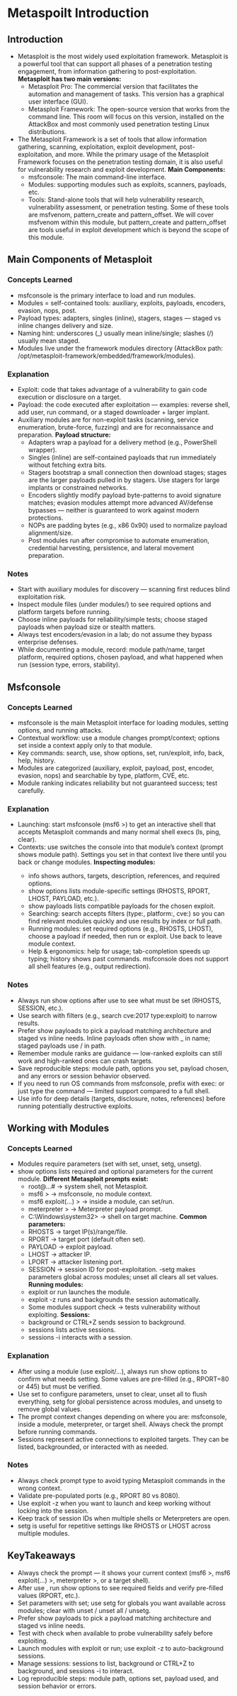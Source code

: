 # Metaspoilt Introduction

## Introduction
- Metasploit is the most widely used exploitation framework. Metasploit is a powerful tool that can support all phases of a penetration testing engagement, from information gathering to post-exploitation.
**Metasploit has two main versions:**
  - Metasploit Pro: The commercial version that facilitates the automation and management of tasks. This version has a graphical user interface (GUI).
  - Metasploit Framework: The open-source version that works from the command line. This room will focus on this version, installed on the AttackBox and most commonly used penetration testing Linux distributions.
- The Metasploit Framework is a set of tools that allow information gathering, scanning, exploitation, exploit development, post-exploitation, and more. While the primary usage of the Metasploit Framework focuses on the penetration testing domain, it is also useful for vulnerability research and exploit development.
**Main Components:**
  - msfconsole: The main command-line interface.
  - Modules: supporting modules such as exploits, scanners, payloads, etc.
  - Tools: Stand-alone tools that will help vulnerability research, vulnerability assessment, or penetration testing. Some of these tools are msfvenom, pattern_create and pattern_offset. We will cover msfvenom within this module, but pattern_create and pattern_offset are tools useful in exploit development which is beyond the scope of this module.


## Main Components of Metasploit

### Concepts Learned
- msfconsole is the primary interface to load and run modules.
- Modules = self-contained tools: auxiliary, exploits, payloads, encoders, evasion, nops, post.
- Payload types: adapters, singles (inline), stagers, stages — staged vs inline changes delivery and size.
- Naming hint: underscores (_) usually mean inline/single; slashes (/) usually mean staged.
- Modules live under the framework modules directory (AttackBox path: /opt/metasploit-framework/embedded/framework/modules).

### Explanation
- Exploit: code that takes advantage of a vulnerability to gain code execution or disclosure on a target.
- Payload: the code executed after exploitation — examples: reverse shell, add user, run command, or a staged downloader + larger implant.
- Auxiliary modules are for non-exploit tasks (scanning, service enumeration, brute-force, fuzzing) and are for reconnaissance and preparation.
**Payload structure:**
  - Adapters wrap a payload for a delivery method (e.g., PowerShell wrapper).
  - Singles (inline) are self-contained payloads that run immediately without fetching extra bits.
  - Stagers bootstrap a small connection then download stages; stages are the larger payloads pulled in by stagers. Use stagers for large implants or constrained networks.
  - Encoders slightly modify payload byte-patterns to avoid signature matches; evasion modules attempt more advanced AV/defense bypasses — neither is guaranteed to work against modern protections.
  - NOPs are padding bytes (e.g., x86 0x90) used to normalize payload alignment/size.
  - Post modules run after compromise to automate enumeration, credential harvesting, persistence, and lateral movement preparation.

### Notes
- Start with auxiliary modules for discovery — scanning first reduces blind exploitation risk.
- Inspect module files (under modules/) to see required options and platform targets before running.
- Choose inline payloads for reliability/simple tests; choose staged payloads when payload size or stealth matters.
- Always test encoders/evasion in a lab; do not assume they bypass enterprise defenses.
- While documenting a module, record: module path/name, target platform, required options, chosen payload, and what happened when run (session type, errors, stability).


## Msfconsole

### Concepts Learned
- msfconsole is the main Metasploit interface for loading modules, setting options, and running attacks.
- Contextual workflow: use a module changes prompt/context; options set inside a context apply only to that module.
- Key commands: search, use, show options, set, run/exploit, info, back, help, history.
- Modules are categorized (auxiliary, exploit, payload, post, encoder, evasion, nops) and searchable by type, platform, CVE, etc.
- Module ranking indicates reliability but not guaranteed success; test carefully.

### Explanation
- Launching: start msfconsole (msf6 >) to get an interactive shell that accepts Metasploit commands and many normal shell execs (ls, ping, clear).
- Contexts: use <module> switches the console into that module’s context (prompt shows module path). Settings you set in that context live there until you back or change modules.
**Inspecting modules:**
  - info <module> shows authors, targets, description, references, and required options.
  - show options lists module-specific settings (RHOSTS, RPORT, LHOST, PAYLOAD, etc.).
  - show payloads lists compatible payloads for the chosen exploit.
  - Searching: search <term> accepts filters (type:, platform:, cve:) so you can find relevant modules quickly and use results by index or full path.
  - Running modules: set required options (e.g., RHOSTS, LHOST), choose a payload if needed, then run or exploit. Use back to leave module context.
  - Help & ergonomics: help <command> for usage; tab-completion speeds up typing; history shows past commands. msfconsole does not support all shell features (e.g., output redirection).

### Notes
- Always run show options after use to see what must be set (RHOSTS, SESSION, etc.).
- Use search with filters (e.g., search cve:2017 type:exploit) to narrow results.
- Prefer show payloads to pick a payload matching architecture and staged vs inline needs. Inline payloads often show with _ in name; staged payloads use / in path.
- Remember module ranks are guidance — low-ranked exploits can still work and high-ranked ones can crash targets.
- Save reproducible steps: module path, options you set, payload chosen, and any errors or session behavior observed.
- If you need to run OS commands from msfconsole, prefix with exec: or just type the command — limited support compared to a full shell.
- Use info <module> for deep details (targets, disclosure, notes, references) before running potentially destructive exploits.


## Working with Modules

### Concepts Learned
- Modules require parameters (set with set, unset, setg, unsetg).
- show options lists required and optional parameters for the current module.
**Different Metasploit prompts exist:**
  - root@...# → system shell, not Metasploit.
  - msf6 > → msfconsole, no module context.
  - msf6 exploit(...) > → inside a module, can set/run.
  - meterpreter > → Meterpreter payload prompt.
  - C:\Windows\system32> → shell on target machine.
**Common parameters:**
  - RHOSTS → target IP(s)/range/file.
  - RPORT → target port (default often set).
  - PAYLOAD → exploit payload.
  - LHOST → attacker IP.
  - LPORT → attacker listening port.
  - SESSION → session ID for post-exploitation.
-setg makes parameters global across modules; unset all clears all set values.
**Running modules:**
  - exploit or run launches the module.
  - exploit -z runs and backgrounds the session automatically.
  - Some modules support check → tests vulnerability without exploiting.
**Sessions:**
  - background or CTRL+Z sends session to background.
  - sessions lists active sessions.
  - sessions -i <id> interacts with a session.

### Explanation
- After using a module (use exploit/...), always run show options to confirm what needs setting. Some values are pre-filled (e.g., RPORT=80 or 445) but must be verified.
- Use set to configure parameters, unset to clear, unset all to flush everything, setg for global persistence across modules, and unsetg to remove global values.
- The prompt context changes depending on where you are: msfconsole, inside a module, meterpreter, or target shell. Always check the prompt before running commands.
- Sessions represent active connections to exploited targets. They can be listed, backgrounded, or interacted with as needed.

### Notes
- Always check prompt type to avoid typing Metasploit commands in the wrong context.
- Validate pre-populated ports (e.g., RPORT 80 vs 8080).
- Use exploit -z when you want to launch and keep working without locking into the session.
- Keep track of session IDs when multiple shells or Meterpreters are open.
- setg is useful for repetitive settings like RHOSTS or LHOST across multiple modules.


## KeyTakeaways
- Always check the prompt — it shows your current context (msf6 >, msf6 exploit(...) >, meterpreter >, or a target shell).
- After use <module>, run show options to see required fields and verify pre-filled values (RPORT, etc.).
- Set parameters with set; use setg for globals you want available across modules; clear with unset / unset all / unsetg.
- Prefer show payloads to pick a payload matching architecture and staged vs inline needs.
- Test with check when available to probe vulnerability safely before exploiting.
- Launch modules with exploit or run; use exploit -z to auto-background sessions.
- Manage sessions: sessions to list, background or CTRL+Z to background, and sessions -i <id> to interact.
- Log reproducible steps: module path, options set, payload used, and session behavior or errors.

